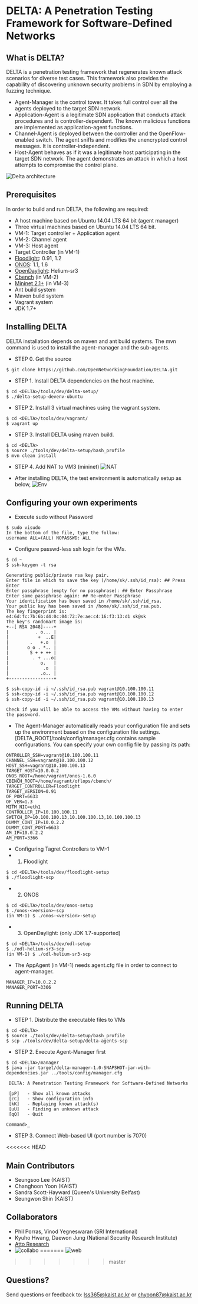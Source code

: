 # DELTA: A Penetration Testing Framework for Software-Defined Networks

## What is DELTA?
DELTA is a penetration testing framework that regenerates known attack scenarios for diverse test cases. This framework also provides the capability of discovering unknown security problems in SDN by employing a fuzzing technique.

+ Agent-Manager is the control tower. It takes full control over all the agents deployed to the target SDN network.
+ Application-Agent is a legitimate SDN application that conducts attack procedures and is controller-dependent. The known malicious functions are implemented as application-agent functions.
+ Channel-Agent is deployed between the controller and the OpenFlow-enabled switch. The agent sniffs and modifies the unencrypted control messages. It is controller-independent.
+ Host-Agent behaves as if it was a legitimate host participating in the target SDN network. The agent demonstrates an attack in which a host attempts to compromise the control plane.

![Delta architecture](http://143.248.53.145/research/arch.png)

## Prerequisites
In order to build and run DELTA, the following are required:
+ A host machine based on Ubuntu 14.04 LTS 64 bit (agent manager)
+ Three virtual machines based on Ubuntu 14.04 LTS 64 bit.
 + VM-1: Target controller + Application agent
 + VM-2: Channel agent
 + VM-3: Host agent
+ Target Controller (in VM-1)
 + [Floodlight](http://www.projectfloodlight.org/download/): 0.91, 1.2
 + [ONOS](https://wiki.onosproject.org/display/ONOS/Downloads): 1.1, 1.6
 + [OpenDaylight](https://www.opendaylight.org/downloads): Helium-sr3
+ [Cbench](https://floodlight.atlassian.net/wiki/display/floodlightcontroller/Cbench) (in VM-2)
+ [Mininet 2.1+](http://mininet.org/download/) (in VM-3)
+ Ant build system
+ Maven build system
+ Vagrant system
+ JDK 1.7+

## Installing DELTA
DELTA installation depends on maven and ant build systems. The mvn command is used to install the agent-manager and the sub-agents.

+ STEP 0. Get the source
```
$ git clone https://github.com/OpenNetworkingFoundation/DELTA.git
```

+ STEP 1. Install DELTA dependencies on the host machine.

```
$ cd <DELTA>/tools/dev/delta-setup/
$ ./delta-setup-devenv-ubuntu
```

+ STEP 2. Install 3 virtual machines using the vagrant system.

```
$ cd <DELTA>/tools/dev/vagrant/
$ vagrant up
```

+ STEP 3. Install DELTA using maven build.

```
$ cd <DELTA>
$ source ./tools/dev/delta-setup/bash_profile
$ mvn clean install
```

+ STEP 4. Add NAT to VM3 (mininet)
![NAT](http://143.248.53.145/research/nat1.png)

+ After installing DELTA, the test environment is automatically setup as below,
![Env](http://143.248.53.145/research/env.png)

## Configuring your own experiments
+ Execute sudo without Password
```
$ sudo visudo
In the bottom of the file, type the follow:
username ALL=(ALL) NOPASSWD: ALL
```
+ Configure passwd-less ssh login for the VMs.

```
$ cd ~
$ ssh-keygen -t rsa

Generating public/private rsa key pair.
Enter file in which to save the key (/home/sk/.ssh/id_rsa): ## Press Enter
Enter passphrase (empty for no passphrase): ## Enter Passphrase 
Enter same passphrase again: ## Re-enter Passphrase
Your identification has been saved in /home/sk/.ssh/id_rsa.
Your public key has been saved in /home/sk/.ssh/id_rsa.pub.
The key fingerprint is:
e4:6d:fc:7b:6b:d4:0c:04:72:7e:ae:c4:16:f3:13:d1 sk@sk
The key's randomart image is:
+--[ RSA 2048]----+
|          . o... |
|           +  ..E|
|        .   +.o  |
|       o o . *.. |
|        S + + ++ |
|         . + ...o|
|            o.   |
|             .o  |
|            .o.. |
+-----------------+

$ ssh-copy-id -i ~/.ssh/id_rsa.pub vagrant@10.100.100.11
$ ssh-copy-id -i ~/.ssh/id_rsa.pub vagrant@10.100.100.12
$ ssh-copy-id -i ~/.ssh/id_rsa.pub vagrant@10.100.100.13

Check if you will be able to access the VMs without having to enter the password.
```

+ The Agent-Manager automatically reads your configuration file and sets up the environment based on the configuration file settings. [DELTA_ROOT]/tools/config/manager.cfg contains sample configurations. You can specify your own config file by passing its path:
```
ONTROLLER_SSH=vagrant@10.100.100.11
CHANNEL_SSH=vagrant@10.100.100.12
HOST_SSH=vagrant@10.100.100.13
TARGET_HOST=10.0.0.2
ONOS_ROOT=/home/vagrant/onos-1.6.0
CBENCH_ROOT=/home/vagrant/oflops/cbench/
TARGET_CONTROLLER=Floodlight
TARGET_VERSION=0.91
OF_PORT=6633
OF_VER=1.3
MITM_NIC=eth1
CONTROLLER_IP=10.100.100.11
SWITCH_IP=10.100.100.13,10.100.100.13,10.100.100.13
DUMMY_CONT_IP=10.0.2.2
DUMMY_CONT_PORT=6633
AM_IP=10.0.2.2
AM_PORT=3366
```

+ Configuring Tagret Controllers to VM-1
+ 1) Floodlight
```
$ cd <DELTA>/tools/dev/floodlight-setup
$ ./floodlight-scp
```
 + 2) ONOS
```
$ cd <DELTA>/tools/dev/onos-setup
$ ./onos-<version>-scp
(in VM-1) $ ./onos-<version>-setup
```
+ 3) OpenDaylight: (only JDK 1.7-supported)
```
$ cd <DELTA>/tools/dev/odl-setup
$ ./odl-helium-sr3-scp
(in VM-1) $ ./odl-helium-sr3-scp
```
+ The AppAgent (in VM-1) needs agent.cfg file in order to connect to agent-manager.
```
MANAGER_IP=10.0.2.2
MANAGER_PORT=3366
```

## Running DELTA
+ STEP 1. Distribute the executable files to VMs

```
$ cd <DELTA>
$ source ./tools/dev/delta-setup/bash_profile
$ scp ./tools/dev/delta-setup/delta-agents-scp
```


+ STEP 2. Execute Agent-Manager first
```
$ cd <DELTA>/manager
$ java -jar target/delta-manager-1.0-SNAPSHOT-jar-with-dependencies.jar ../tools/config/manager.cfg

 DELTA: A Penetration Testing Framework for Software-Defined Networks

 [pP]	- Show all known attacks
 [cC]	- Show configuration info
 [kK]	- Replaying known attack(s)
 [uU]	- Finding an unknown attack
 [qQ]	- Quit

Command>_
```

+ STEP 3. Connect Web-based UI (port number is 7070)

<<<<<<< HEAD
## Main Contributors
+ Seungsoo Lee (KAIST)
+ Changhoon Yoon (KAIST)
+ Sandra Scott-Hayward (Queen's University Belfast)
+ Seungwon Shin (KAIST)

## Collaborators
+ Phil Porras, Vinod Yegneswaran (SRI International) 
+ Kyuho Hwang, Daewon Jung (National Security Research Institute)
+ [Atto Research](http://www.atto-research.com/index.php/en/home/)
+ ![collabo](http://143.248.53.145/research/collabo2.png)
=======
![web](http://143.248.53.145/research/webui3.png)
>>>>>>> master


## Questions?
Send questions or feedback to: lss365@kaist.ac.kr or chyoon87@kaist.ac.kr
